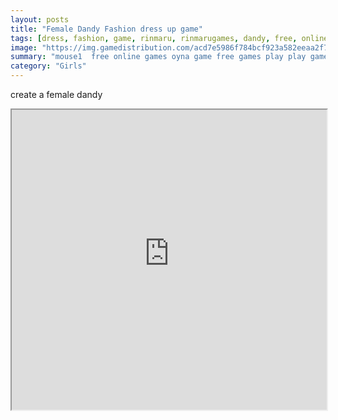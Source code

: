 ```yaml
---
layout: posts
title: "Female Dandy Fashion dress up game"
tags: [dress, fashion, game, rinmaru, rinmarugames, dandy, free, online, games, oyna, game, free, games, play, play, games]
image: "https://img.gamedistribution.com/acd7e5986f784bcf923a582eeaa2f75c.jpg"
summary: "mouse1  free online games oyna game free games play play games"
category: "Girls"
---
```


create a female dandy

<iframe width="100%" height="480px;" src="https://flash.gamedistribution.com?game=acd7e5986f784bcf923a582eeaa2f75c"></iframe>